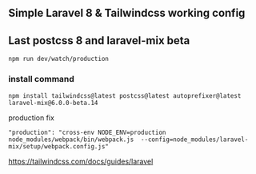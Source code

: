 ## Simple Laravel 8 & Tailwindcss working config

## Last postcss 8 and laravel-mix beta

```
npm run dev/watch/production
```

### install command

```
npm install tailwindcss@latest postcss@latest autoprefixer@latest laravel-mix@6.0.0-beta.14
```

production fix

```
"production": "cross-env NODE_ENV=production node_modules/webpack/bin/webpack.js  --config=node_modules/laravel-mix/setup/webpack.config.js"
```

https://tailwindcss.com/docs/guides/laravel
